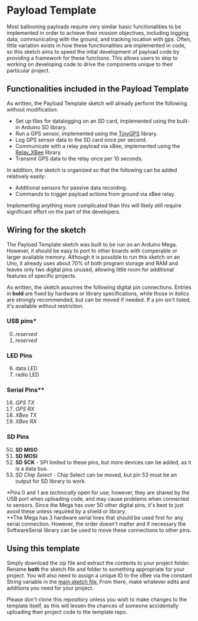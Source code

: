 # Payload Template

Most ballooning payloads require very similar basic functionalities to be implemented in order to
achieve their mission objectives, including logging data, communicating with the ground, and
tracking location with gps. Often, little variation exists in how these functionalities are
implemented in code, so this sketch aims to speed the inital development of payload code by
providing a framework for these functions. This allows users to skip to working on developing code
to drive the components unique to their particular project.

## Functionalities included in the Payload Template

As written, the Payload Template sketch will already perform the following without modification:

* Set up files for datalogging on an SD card, implemented using the built-in Arduino SD library.
* Run a GPS sensor, implemented using the [TinyGPS](https://github.com/mikalhart/TinyGPS) library.
* Log GPS sensor data to the SD card once per second.
* Communicate with a relay payload via xBee, implemented using the
	[Relay_XBee](https://github.com/MNSGC-Ballooning/Relay-XBee) library.
* Transmit GPS data to the relay once per 10 seconds.

In addition, the sketch is organized so that the following can be added relatively easily:

* Additional sensors for passive data recording.
* Commands to trigger payload actions from ground via xBee relay.

Implementing anything more complicated than this will likely still require significant effort on the
part of the developers.

## Wiring for the sketch

The Payload Template sketch was built to be run on an Arduino Mega. However, it should be easy to
port to other boards with comperable or larger available memory. Although it is possible to run
this sketch on an Uno, it already uses about 70% of both program storage and RAM and leaves only two
digital pins unused, allowing little room for additional features of specific projects.

As written, the sketch assumes the following digital pin connections. Entries in **bold** are
fixed by hardware or library specifications, while those in *italics* are strongly recommended,
but can be moved if needed. If a pin isn't listed, it's available without restriction.

### USB pins*

0. *reserved*
1. *reserved*

### LED Pins

6. data LED
7. radio LED

### Serial Pins**

16. *GPS TX*
17. *GPS RX*
18. *XBee TX*
19. *XBee RX*

### SD Pins

50. **SD MISO**
51. **SD MOSI**
52. **SD SCK** - SPI limited to these pins, but more devices can be added, as it is a data bus.
53. *SD Chip Select* - Chip Select can be moved, but pin 53 must be an output for SD library to work.

*Pins 0 and 1 are *technically* open for use; however, they are shared by the USB port when
uploading code, and may cause problems when connected to sensors. Since the Mega has over 50  other
digital pins, it's best to just avoid these unless required by a shield or library.  
**The Mega has 3 hardware serial lines that should be used first for any serial connection.
However, the order doesn't matter and if necessary the SoftwareSerial library can be used to move
these connections to other pins.


## Using this template

Simply download the zip file and extract the contents to your project folder. Rename **both** the
sketch file and folder to something appropriate for your project.  You will also need to assign a
unique ID to the xBee via the constant String variable in the [main sketch file.](PayloadTemplate.ino)
From there, make whatever edits and additions you need for your project.

Please don't clone this repository unless you wish to make changes to the template itself, as this
will lessen the chances of someone accidentally uploading their project code to the template repo.